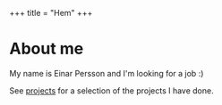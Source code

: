 +++
title = "Hem"
+++

# About me

My name is Einar Persson and I'm looking for a job :)

See [projects](@/projects/_index.en.md) for a selection of the
projects I have done.